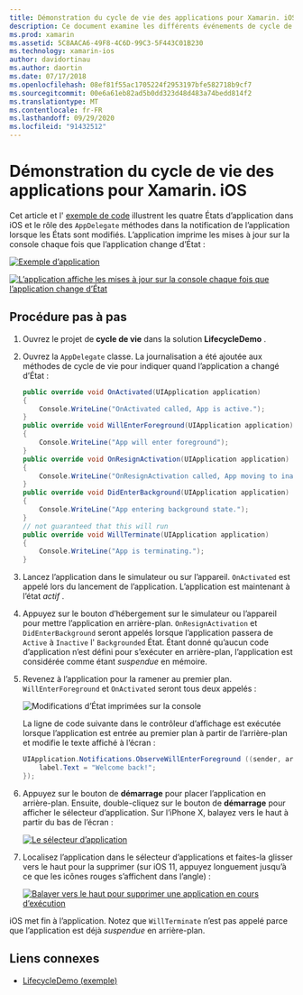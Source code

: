 ```yaml
---
title: Démonstration du cycle de vie des applications pour Xamarin. iOS
description: Ce document examine les différents événements de cycle de vie gérés par le délégué d’application dans une application iOS, en expliquant quand et comment ces événements sont gérés.
ms.prod: xamarin
ms.assetid: 5C8AACA6-49F8-4C6D-99C3-5F443C01B230
ms.technology: xamarin-ios
author: davidortinau
ms.author: daortin
ms.date: 07/17/2018
ms.openlocfilehash: 08ef81f55ac1705224f2953197bfe582718b9cf7
ms.sourcegitcommit: 00e6a61eb82ad5b0dd323d48d483a74bedd814f2
ms.translationtype: MT
ms.contentlocale: fr-FR
ms.lasthandoff: 09/29/2020
ms.locfileid: "91432512"
---
```

# <a name="application-lifecycle-demo-for-xamarinios"></a>Démonstration du cycle de vie des applications pour Xamarin. iOS

Cet article et l' [exemple de code](/samples/xamarin/ios-samples/lifecycledemo) illustrent les quatre États d’application dans iOS et le rôle des `AppDelegate` méthodes dans la notification de l’application lorsque les États sont modifiés. L’application imprime les mises à jour sur la console chaque fois que l’application change d’État :

[![Exemple d’application](application-lifecycle-demo-images/image3-sml.png)](application-lifecycle-demo-images/image3.png#lightbox)

[![L’application affiche les mises à jour sur la console chaque fois que l’application change d’État](application-lifecycle-demo-images/image4.png)](application-lifecycle-demo-images/image4.png#lightbox)

## <a name="walkthrough"></a>Procédure pas à pas

1. Ouvrez le projet de **cycle de vie** dans la solution **LifecycleDemo** .
1. Ouvrez la `AppDelegate` classe. La journalisation a été ajoutée aux méthodes de cycle de vie pour indiquer quand l’application a changé d’État :

    ```csharp
    public override void OnActivated(UIApplication application)
    {
        Console.WriteLine("OnActivated called, App is active.");
    }
    public override void WillEnterForeground(UIApplication application)
    {
        Console.WriteLine("App will enter foreground");
    }
    public override void OnResignActivation(UIApplication application)
    {
        Console.WriteLine("OnResignActivation called, App moving to inactive state.");
    }
    public override void DidEnterBackground(UIApplication application)
    {
        Console.WriteLine("App entering background state.");
    }
    // not guaranteed that this will run
    public override void WillTerminate(UIApplication application)
    {
        Console.WriteLine("App is terminating.");
    }
    ```

1. Lancez l’application dans le simulateur ou sur l’appareil. `OnActivated` est appelé lors du lancement de l’application. L’application est maintenant à l’état _actif_ .
1. Appuyez sur le bouton d’hébergement sur le simulateur ou l’appareil pour mettre l’application en arrière-plan. `OnResignActivation` et `DidEnterBackground` seront appelés lorsque l’application passera de `Active` à `Inactive` l' `Backgrounded` État. Étant donné qu’aucun code d’application n’est défini pour s’exécuter en arrière-plan, l’application est considérée comme étant _suspendue_ en mémoire.
1. Revenez à l’application pour la ramener au premier plan. `WillEnterForeground` et `OnActivated` seront tous deux appelés :

    ![Modifications d’État imprimées sur la console](application-lifecycle-demo-images/image4.png)

    La ligne de code suivante dans le contrôleur d’affichage est exécutée lorsque l’application est entrée au premier plan à partir de l’arrière-plan et modifie le texte affiché à l’écran :

    ```csharp
    UIApplication.Notifications.ObserveWillEnterForeground ((sender, args) => {
        label.Text = "Welcome back!";
    });
    ```

1. Appuyez sur le bouton de **démarrage** pour placer l’application en arrière-plan. Ensuite, double-cliquez sur le bouton de **démarrage** pour afficher le sélecteur d’application. Sur l’iPhone X, balayez vers le haut à partir du bas de l’écran :

    [![Le sélecteur d’application](application-lifecycle-demo-images/app-switcher-sml.png "Le sélecteur d’application")](application-lifecycle-demo-images/app-switcher.png#lightbox)
  
1. Localisez l’application dans le sélecteur d’applications et faites-la glisser vers le haut pour la supprimer (sur iOS 11, appuyez longuement jusqu’à ce que les icônes rouges s’affichent dans l’angle) :

    [![Balayer vers le haut pour supprimer une application en cours d’exécution](application-lifecycle-demo-images/app-switcher-swipe-sml.png "Balayer vers le haut pour supprimer une application en cours d’exécution")](application-lifecycle-demo-images/app-switcher-swipe.png#lightbox)

iOS met fin à l’application. Notez que `WillTerminate` n’est pas appelé parce que l’application est déjà _suspendue_ en arrière-plan.

## <a name="related-links"></a>Liens connexes

- [LifecycleDemo (exemple)](/samples/xamarin/ios-samples/lifecycledemo)